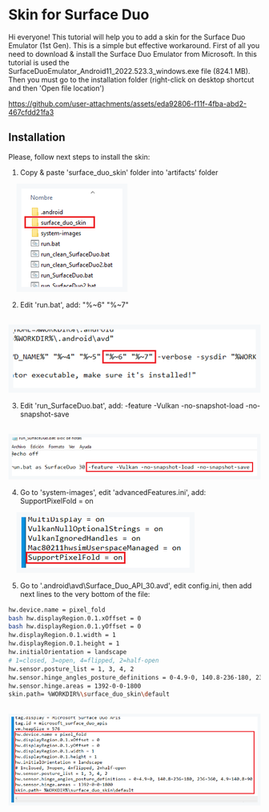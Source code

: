 # Skin for Surface Duo

Hi everyone! This tutorial will help you to add a skin for the Surface Duo Emulator (1st Gen). This is a simple but effective workaround. First of all you need to download & install the Surface Duo Emulator from Microsoft. In this tutorial is used the SurfaceDuoEmulator_Android11_2022.523.3_windows.exe file (824.1 MB).
Then you must go to the installation folder (right-click on desktop shortcut and then 'Open file location')

https://github.com/user-attachments/assets/eda92806-f11f-4fba-abd2-467cfdd21fa3

## Installation

Please, follow next steps to install the skin:

1. Copy & paste 'surface_duo_skin' folder into 'artifacts' folder

    <img src="./utils/step1.png" alt="Step1">
    
2. Edit 'run.bat', add: "%~6" "%~7"

    <img src="./utils/step2.png" alt="Step2">

3. Edit 'run_SurfaceDuo.bat', add: -feature -Vulkan -no-snapshot-load -no-snapshot-save

    <img src="./utils/step3.png" alt="Step3">

4. Go to 'system-images', edit 'advancedFeatures.ini', add: SupportPixelFold = on

    <img src="./utils/step4.png" alt="Step4">

5. Go to '.android\avd\Surface_Duo_API_30.avd', edit config.ini, then add next lines to the very bottom of the file:

```bash
hw.device.name = pixel_fold
bash hw.displayRegion.0.1.xOffset = 0
bash hw.displayRegion.0.1.yOffset = 0
hw.displayRegion.0.1.width = 1
hw.displayRegion.0.1.height = 1
hw.initialOrientation = landscape
# 1=closed, 3=open, 4=flipped, 2=half-open
hw.sensor.posture_list = 1, 3, 4, 2
hw.sensor.hinge_angles_posture_definitions = 0-4.9-0, 140.8-236-180, 236-360, 4.9-140.8-90
hw.sensor.hinge.areas = 1392-0-0-1800
skin.path= %WORKDIR%\surface_duo_skin\default
```

    <img src="./utils/step5.png" alt="Step5">
